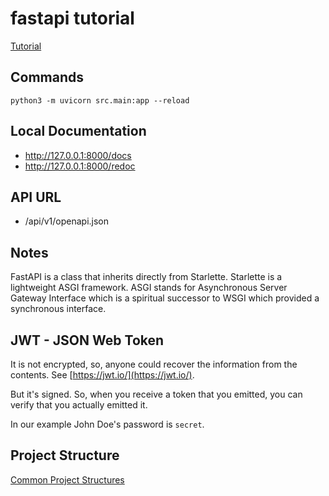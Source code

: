 # fastapi tutorial

[Tutorial](https://fastapi.tiangolo.com/tutorial/)
 
## Commands

```
python3 -m uvicorn src.main:app --reload
```

## Local Documentation

- http://127.0.0.1:8000/docs
- http://127.0.0.1:8000/redoc

## API URL

- /api/v1/openapi.json

## Notes

FastAPI is a class that inherits directly from Starlette. Starlette is a lightweight ASGI framework. ASGI stands for Asynchronous Server Gateway Interface which is a spiritual successor to WSGI which provided a synchronous interface.

## JWT - JSON Web Token

It is not encrypted, so, anyone could recover the information from the contents. See [https://jwt.io/](https://jwt.io/).

But it's signed. So, when you receive a token that you emitted, you can verify that you actually emitted it.

In our example John Doe's password is `secret`.

## Project Structure

[Common Project Structures](https://iq-inc.com/importerror-attempted-relative-import/#common-project-structures)